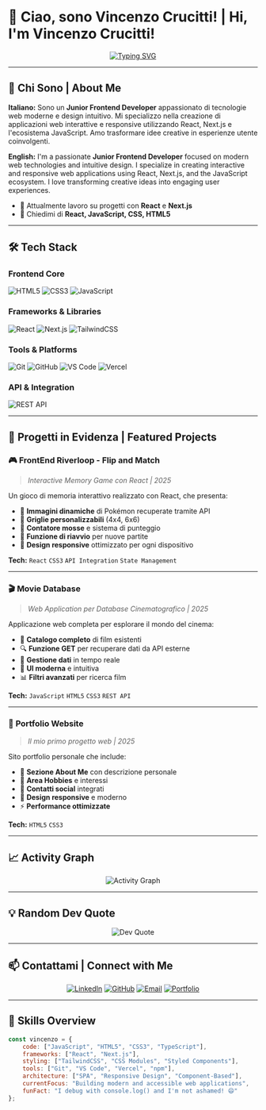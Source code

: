 # 👋 Ciao, sono Vincenzo Crucitti! | Hi, I'm Vincenzo Crucitti!

<div align="center">
  
[![Typing SVG](https://readme-typing-svg.demolab.com?font=Fira+Code&size=22&pause=1000&color=2E97F7&center=true&vCenter=true&width=600&lines=Frontend+Developer+%F0%9F%92%BB;React+%26+Next.js+Enthusiast+%E2%9A%9B%EF%B8%8F;UI%2FUX+Designer+%F0%9F%8E%A8;Always+Learning+New+Things+%F0%9F%9A%80)](https://git.io/typing-svg)

</div>

---

## 🚀 Chi Sono | About Me

**Italiano:** 
Sono un **Junior Frontend Developer** appassionato di tecnologie web moderne e design intuitivo. Mi specializzo nella creazione di applicazioni web interattive e responsive utilizzando React, Next.js e l'ecosistema JavaScript. Amo trasformare idee creative in esperienze utente coinvolgenti.

**English:**
I'm a passionate **Junior Frontend Developer** focused on modern web technologies and intuitive design. I specialize in creating interactive and responsive web applications using React, Next.js, and the JavaScript ecosystem. I love transforming creative ideas into engaging user experiences.

- 🔭 Attualmente lavoro su progetti con **React** e **Next.js**
- 💬 Chiedimi di **React, JavaScript, CSS, HTML5**

---

## 🛠️ Tech Stack

### Frontend Core
![HTML5](https://img.shields.io/badge/HTML5-E34F26?style=for-the-badge&logo=html5&logoColor=white)
![CSS3](https://img.shields.io/badge/CSS3-1572B6?style=for-the-badge&logo=css3&logoColor=white)
![JavaScript](https://img.shields.io/badge/JavaScript-F7DF1E?style=for-the-badge&logo=javascript&logoColor=black)


### Frameworks & Libraries
![React](https://img.shields.io/badge/React-20232A?style=for-the-badge&logo=react&logoColor=61DAFB)
![Next.js](https://img.shields.io/badge/Next.js-000000?style=for-the-badge&logo=nextdotjs&logoColor=white)
![TailwindCSS](https://img.shields.io/badge/Tailwind_CSS-38B2AC?style=for-the-badge&logo=tailwind-css&logoColor=white)

### Tools & Platforms
![Git](https://img.shields.io/badge/Git-F05032?style=for-the-badge&logo=git&logoColor=white)
![GitHub](https://img.shields.io/badge/GitHub-100000?style=for-the-badge&logo=github&logoColor=white)
![VS Code](https://img.shields.io/badge/VS_Code-007ACC?style=for-the-badge&logo=visual-studio-code&logoColor=white)
![Vercel](https://img.shields.io/badge/Vercel-000000?style=for-the-badge&logo=vercel&logoColor=white)

### API & Integration
![REST API](https://img.shields.io/badge/REST_API-FF6C37?style=for-the-badge&logo=postman&logoColor=white)


---

## 🎯 Progetti in Evidenza | Featured Projects

### 🎮 **FrontEnd Riverloop - Flip and Match**
> *Interactive Memory Game con React | 2025*

Un gioco di memoria interattivo realizzato con React, che presenta:
- 🎨 **Immagini dinamiche** di Pokémon recuperate tramite API
- 📐 **Griglie personalizzabili** (4x4, 6x6)
- 🔢 **Contatore mosse** e sistema di punteggio
- 🔄 **Funzione di riavvio** per nuove partite
- 📱 **Design responsive** ottimizzato per ogni dispositivo

**Tech:** `React` `CSS3` `API Integration` `State Management`

---

### 🎬 **Movie Database**
> *Web Application per Database Cinematografico | 2025*

Applicazione web completa per esplorare il mondo del cinema:
- 🎥 **Catalogo completo** di film esistenti
- 🔍 **Funzione GET** per recuperare dati da API esterne
- 💾 **Gestione dati** in tempo reale
- 🎨 **UI moderna** e intuitiva
- 📊 **Filtri avanzati** per ricerca film

**Tech:** `JavaScript` `HTML5` `CSS3` `REST API`

---

### 💼 **Portfolio Website**
> *Il mio primo progetto web | 2025*

Sito portfolio personale che include:
- 👤 **Sezione About Me** con descrizione personale
- 🎯 **Area Hobbies** e interessi
- 📱 **Contatti social** integrati
- 🎨 **Design responsive** e moderno
- ⚡ **Performance ottimizzate**

**Tech:** `HTML5` `CSS3`

---

## 📈 Activity Graph

<div align="center">

![Activity Graph](https://github-readme-activity-graph.vercel.app/graph?username=vincenzocrucitti04-hash&theme=tokyo-night&hide_border=true)

</div>

---

## 💡 Random Dev Quote

<div align="center">

![Dev Quote](https://quotes-github-readme.vercel.app/api?type=horizontal&theme=tokyonight)

</div>

---

## 📫 Contattami | Connect with Me

<div align="center">

[![LinkedIn](https://img.shields.io/badge/LinkedIn-0077B5?style=for-the-badge&logo=linkedin&logoColor=white)](https://www.linkedin.com/in/vincenzo-crucitti-4b5428378/)
[![GitHub](https://img.shields.io/badge/GitHub-100000?style=for-the-badge&logo=github&logoColor=white)](https://github.com/vincenzocrucitti04-hash)
[![Email](https://img.shields.io/badge/Email-D14836?style=for-the-badge&logo=gmail&logoColor=white)](mailto:vincenzocrucitti04@gmail.com)
[![Portfolio](https://img.shields.io/badge/Portfolio-000000?style=for-the-badge&logo=vercel&logoColor=white)]([[[https://vincenzocrucitti04-hash.github.io/Project-WebPage/](https://my-portfolio-khaki-kappa-61.vercel.app/)](https://my-portfolio-khaki-kappa-61.vercel.app/)](https://my-portfolio-khaki-kappa-61.vercel.app/))

</div>

---

## 🎨 Skills Overview
```javascript
const vincenzo = {
    code: ["JavaScript", "HTML5", "CSS3", "TypeScript"],
    frameworks: ["React", "Next.js"],
    styling: ["TailwindCSS", "CSS Modules", "Styled Components"],
    tools: ["Git", "VS Code", "Vercel", "npm"],
    architecture: ["SPA", "Responsive Design", "Component-Based"],
    currentFocus: "Building modern and accessible web applications",
    funFact: "I debug with console.log() and I'm not ashamed! 😄"
};
